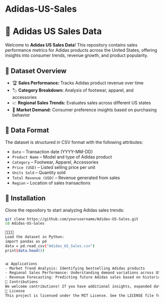 # Adidas-US-Sales
# 👟 Adidas US Sales Data

Welcome to **Adidas US Sales Data**! This repository contains sales performance metrics for Adidas products across the United States, offering insights into consumer trends, revenue growth, and product popularity.

## 📌 Dataset Overview
- 🏆 **Sales Performance:** Tracks Adidas product revenue over time  
- 🏷 **Category Breakdown:** Analysis of footwear, apparel, and accessories  
- 📈 **Regional Sales Trends:** Evaluates sales across different US states  
- 🚀 **Market Demand:** Consumer preference insights based on purchasing behavior  

## 📂 Data Format
The dataset is structured in CSV format with the following attributes:
- `Date` – Transaction date (YYYY-MM-DD)  
- `Product Name` – Model and type of Adidas product  
- `Category` – Footwear, Apparel, Accessories  
- `Price (USD)` – Listed selling price per unit  
- `Units Sold` – Quantity sold  
- `Total Revenue (USD)` – Revenue generated from sales  
- `Region` – Location of sales transactions  

## 🔧 Installation
Clone the repository to start analyzing Adidas sales trends:
```bash
git clone https://github.com/yourusername/Adidas-US-Sales.git
cd Adidas-US-Sales


Load the dataset in Python:
import pandas as pd
data = pd.read_csv("Adidas_US_Sales.csv")
print(data.head())


📊 Applications
- Market Trend Analysis: Identifying bestselling Adidas products
- Regional Sales Performance: Understanding demand variations across US states
- Revenue Forecasting: Predicting future Adidas sales based on historical data
🤝 Contributions
We welcome contributions! If you have additional insights, expanded datasets, or improvements, feel free to submit a pull request.
📜 License
This project is licensed under the MIT License. See the LICENSE file for details

